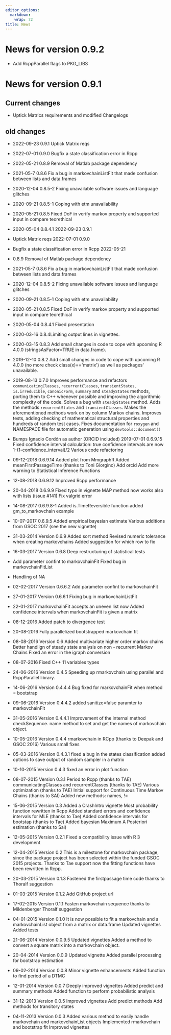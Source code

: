 ```yaml
---
editor_options: 
  markdown: 
    wrap: 72
title: News
---
```


# News for version 0.9.2

-   Add RcppParallel flags to PKG_LIBS

# News for version 0.9.1

## Current changes

-   Uptick Matrics requirements and modified Changelogs

## old changes

-   2022-09-23 0.9.1 Uptick Matrix reqs

-   2022-07-01 0.9.0 Bugfix a state classification error in Rcpp

-   2022-05-21 0.8.9 Removal of Matlab package dependency

-   2021-05-7 0.8.6 Fix a bug in markovchainListFit that made confusion
    between lists and data.frames

-   2020-12-04 0.8.5-2 Fixing unavailable software issues and language
    glitches

-   2020-09-21 0.8.5-1 Coping with etm unavailability

-   2020-05-21 0.8.5 Fixed DoF in verify markov property and supported
    input in compare teorethical

-   2020-05-04 0.8.4.1 2022-09-23 0.9.1

-   Uptick Matrix reqs 2022-07-01 0.9.0

-   Bugfix a state classification error in Rcpp 2022-05-21

-   0.8.9 Removal of Matlab package dependency

-   2021-05-7 0.8.6 Fix a bug in markovchainListFit that made confusion
    between lists and data.frames

-   2020-12-04 0.8.5-2 Fixing unavailable software issues and language
    glitches

-   2020-09-21 0.8.5-1 Coping with etm unavailability

-   2020-05-21 0.8.5 Fixed DoF in verify markov property and supported
    input in compare teorethical

-   2020-05-04 0.8.4.1 Fixed presentation

-   2020-03-16 0.8.4Limiting output lines in vignettes.

-   2020-03-15 0.8.3 Add small changes in code to cope with upcoming R
    4.0.0 (stringsAsFactor=TRUE in data.frame).

-   2019-12-10 0.8.2 Add small changes in code to cope with upcoming R
    4.0.0 (no more check class(x)=='matrix') as well as packages'
    unavailable.

-   2019-08-13 0.7.0 Improves performance and refactors
    `communicatingClasses`, `recurrentClasses`, `transientStates`,
    `is.irreducible`, `canonicForm`, `summary` and `steadyStates`
    methods, porting them to C++ whenever possible and improving the
    algorithmic complexity of the code. Solves a bug with `steadyStates`
    method. Adds the methods `recurrentStates` and `transientClasses`.
    Makes the aforementioned methods work on by column Markov chains.
    Improves tests, adding checking of mathematical structural
    properties and hundreds of random test cases. Fixes documentation
    for `roxygen` and NAMESPACE file for automatic generation using
    `devtools::document()`

-   Bumps Ignacio Cordón as author (ORCID included) 2019-07-01 0.6.9.15
    Fixed confidence interval calculation: true confidence intervals are
    now 1-(1-confidence_interval)/2 Various code refactoring

-   09-12-2018 0.6.9.14 Added plot from MmgraphR Added
    meanFirstPassageTime (thanks to Toni Giorgino) Add orcid Add more
    warning to Statistical Inference Functions

-   12-08-2018 0.6.9.12 Improved Rcpp performance

-   20-04-2018 0.6.9.9 Fixed typo in vignette MAP method now works also
    with lists (issue #141) Fix valgrid error

-   14-08-2017 0.6.9.8-1 Added is.TimeReversible function added
    gm_to_markovchain example

-   10-07-2017 0.6.9.5 Added empirical bayesian estimate Various
    additions from GSOC 2017 (see the new vignette)

-   31-03-2014 Version 0.6.9 Added sort method Revised numeric tolerance
    when creating markovchains Added suggestion for which row to fix

-   16-03-2017 Version 0.6.8 Deep restructuring of statistical tests

-   Add parameter confint to markovchainFit Fixed bug in
    markovchainFitList

-   Handling of NA

-   02-02-2017 Version 0.6.6.2 Add parameter confint to markovchainFit

-   27-01-2017 Version 0.6.6.1 Fixing bug in markovchainListFit

-   22-01-2017 markovchainFit accepts an uneven list now Added confidence intervals
    when markovchainFit is given a matrix 

-   08-12-2016 Added patch to divergence test 

-   20-08-2016 Fully parallelized bootstrapped markovchain fit 

-   08-08-2016 Version 0.6 Added multivariate higher order markov chains Better handlign of steady state analysis on non - recurrent Markov Chains Fixed an error in the igraph conversion 

-   08-07-2016 Fixed C++ 11 variables types 

-   24-06-2016 Version 0.4.5 Speeding up rmarkovchain using parallel and
    RcppParallel library. 

-   14-06-2016 Version 0.4.4.4 Bug fixed for markovchainFit when method = bootstrap

-   09-06-2016 Version 0.4.4.2 added sanitize=false paramter to markovchainFit

-   31-05-2016 Version 0.4.4.1 Improvement of the internal method checkSequence. name method to set and get the names of markovchain object.

-   10-05-2016 Version 0.4.4 rmarkovchain in RCpp (thanks to Deepak and GSOC 2016) Various small fixes

-   05-03-2016 Version 0.4.3.1 fixed a bug in the states classification added options to save output of random sampler in a matrix

-   10-10-2015 Version 0.4.3 fixed an error in plot function

-   08-07-2015 Version 0.3.1 Period to Rcpp (thanks to TAE) communicatingClasses and recurrentClasses (thanks to TAE) Various optimization (thanks to TAE) Initial support for Continuous Time Markov Chains (thanks to SAI) Added new methods: names, !=

-   15-06-2015 Version 0.3 Added a CrashIntro vignette Most probability function rewritten in Rcpp Added standard errors and confidence intervals for MLE (thanks to Tae) Added confidence intervals for bootstap (thanks to Tae) Added bayesian Maximum A Posteriori estimation (thanks to Sai)

-   12-05-2015 Version 0.2.1 Fixed a compatibility issue with R 3 development 

-   12-04-2015 Version 0.2 This is a milestone for markovchain package, since the package project has been selected within the funded GSOC 2015 projects. Thanks to Tae support now the fitting functions have been rewritten in Rcpp.

-   20-03-2015 Version 0.1.3 Fastened the firstpassage time code thanks to Thoralf suggestion

-   01-03-2015 Version 0.1.2 Add GitHub project url 

-   17-02-2015 Version 0.1.1 Fasten markovchain sequence thanks to Mildenberger Thoralf suggestion

-   04-01-2015 Version 0.1.0 It is now possible to fit a markovchain and a markovchainList object from a matrix or data.frame Updated vignettes Added tests

-   21-06-2014 Version 0.0.9.5 Updated vignettes Added a method to convert a square matrix into a markovchain object. 

-   20-04-2014 Version 0.0.9 Updated vignette Added parallel processing for bootstrap estimation

-   09-02-2014 Version 0.0.8 Minor vignette enhancements Added function to find period of a DTMC

-   12-01-2014 Version 0.0.7 Deeply improved vignettes Added predict and summary methods Added function to perform probabilistic analysis

-   31-12-2013 Version 0.0.5 Improved vignettes Add predict methods Add methods for transitory states

-   04-11-2013 Version 0.0.3 Added various method to easily handle markovchain and markovchainList objects Implemented rmarkovchain and bootstrap fit Improved vignettes
